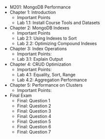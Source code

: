 - M201: MongoDB Performance
- Chapter 1: Introduction
  * Important Points
  * Lab 1.1: Install Course Tools and Datasets
- Chapter 2: MongoDB Indexes
  * Important Points
  * Lab 2.1: Using Indexes to Sort
  * Lab 2.2: Optimizing Compound Indexes
- Chapter 3: Index Operations
  * Important Points:
  * Lab 3.1: Explain Output
- Chapter 4: CRUD Optimization
  * Important Points:
  * Lab 4.1: Equality, Sort, Range
  * Lab 4.2: Aggregation Performance
- Chapter 5: Performance on Clusters
  * Important Points:
- Final Exam
  * Final: Question 1
  * Final: Question 2
  * Final: Question 3
  * Final: Question 4
  * Final: Question 5
  * Final: Question 6
  * Final: Question 7

